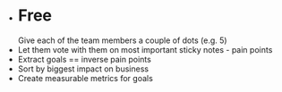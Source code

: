 * <h1>Free</h1>Give each of the team members a couple of dots (e.g. 5)
* Let them vote with them on most important sticky notes - pain points
* Extract goals == inverse pain points
* Sort by biggest impact on business
* Create measurable metrics for goals